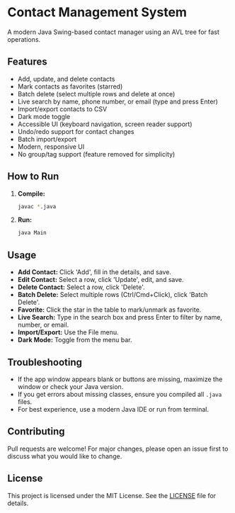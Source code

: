 # Contact Management System

A modern Java Swing-based contact manager using an AVL tree for fast operations.

## Features
- Add, update, and delete contacts
- Mark contacts as favorites (starred)
- Batch delete (select multiple rows and delete at once)
- Live search by name, phone number, or email (type and press Enter)
- Import/export contacts to CSV
- Dark mode toggle
- Accessible UI (keyboard navigation, screen reader support)
- Undo/redo support for contact changes
- Batch import/export
- Modern, responsive UI
- No group/tag support (feature removed for simplicity)

## How to Run
1. **Compile:**
   ```sh
   javac *.java
   ```
2. **Run:**
   ```sh
   java Main
   ```

## Usage
- **Add Contact:** Click 'Add', fill in the details, and save.
- **Edit Contact:** Select a row, click 'Update', edit, and save.
- **Delete Contact:** Select a row, click 'Delete'.
- **Batch Delete:** Select multiple rows (Ctrl/Cmd+Click), click 'Batch Delete'.
- **Favorite:** Click the star in the table to mark/unmark as favorite.
- **Live Search:** Type in the search box and press Enter to filter by name, number, or email.
- **Import/Export:** Use the File menu.
- **Dark Mode:** Toggle from the menu bar.

## Troubleshooting
- If the app window appears blank or buttons are missing, maximize the window or check your Java version.
- If you get errors about missing classes, ensure you compiled all `.java` files.
- For best experience, use a modern Java IDE or run from terminal.

## Contributing
Pull requests are welcome! For major changes, please open an issue first to discuss what you would like to change.

## License

This project is licensed under the MIT License. See the [LICENSE](LICENSE) file for details.
